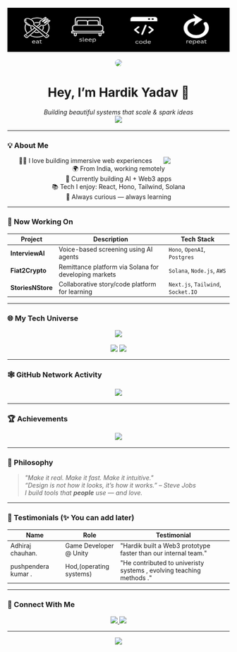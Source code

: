 <!-- Hero Banner -->
<p align="center">
  <img src="./hello world (1) (1).png" alt="hero" style="width: 100%; height: auto; max-height: 100px;" />
</p>

<!-- Avatar + Intro Card -->
<div align="center">
  <img src="https://avatars.githubusercontent.com/u/YOUR-ID?v=4" width="130px" style="border-radius: 50%;" />
  <h1>Hey, I’m <b>Hardik Yadav</b> 👋</h1>
  <i>Building beautiful systems that scale & spark ideas</i><br/>
  <img src="https://readme-typing-svg.demolab.com?font=Fira+Code&pause=1000&center=true&vCenter=true&width=435&lines=Full-stack+Engineer;Web3+Dev+%26+System+Designer;Open+to+Collab+and+Ideas" />
</div>

---

<!-- Cards Section: About Me -->
### 💡 About Me
<div align="center">

<img src="https://media.giphy.com/media/26tPghhb3105c3sZG/giphy.gif" width="150px" align="right" />

🧑‍💻 I love building immersive web experiences  
🌍 From India, working remotely  
🔭 Currently building AI + Web3 apps  
📚 Tech I enjoy: React, Hono, Tailwind, Solana  
🧠 Always curious — always learning

</div>

---

<!-- Cards Section: What I'm Doing Now -->
### 🚀 Now Working On

| Project        | Description                                                            | Tech Stack                   |
|----------------|------------------------------------------------------------------------|------------------------------|
| **InterviewAI** | Voice-based screening using AI agents                                 | `Hono`, `OpenAI`, `Postgres` |
| **Fiat2Crypto** | Remittance platform via Solana for developing markets                  | `Solana`, `Node.js`, `AWS`   |
| **StoriesNStore** | Collaborative story/code platform for learning                       | `Next.js`, `Tailwind`, `Socket.IO` |

---

<!-- Floating Section -->
### 🌐 My Tech Universe

<p align="center">
  <img src="https://skillicons.dev/icons?i=react,ts,js,nodejs,nextjs,tailwind,solidity,vercel,prisma,postgres,docker,aws" />
</p>

<p align="center">
  <img src="https://github-readme-stats.vercel.app/api?username=your-username&show_icons=true&theme=radical&hide_border=true" />
  <img src="https://github-readme-stats.vercel.app/api/top-langs/?username=your-username&layout=compact&theme=radical&hide_border=true" />
</p>

---

<!-- Activity Graph -->
### 🕸️ GitHub Network Activity

<p align="center">
  <img src="https://github-readme-activity-graph.cyclic.app/graph?username=your-username&theme=react-dark&hide_border=true&area=true" />
</p>

---

<!-- GitHub Trophies -->
### 🏆 Achievements

<p align="center">
  <img src="https://github-profile-trophy.vercel.app/?username=your-username&theme=darkhub&no-frame=true&row=2&column=4" />
</p>

---

<!-- 📦 Additional Sections as Cards -->
### 🧠 Philosophy

> _"Make it real. Make it fast. Make it intuitive."_  
> _“Design is not how it looks, it’s how it works.” – Steve Jobs_  
> _I build tools that **people** use — and love._

---

### 🔁 Testimonials (✨ You can add later)

| Name | Role | Testimonial |
|------|------|-------------|
| Adhiraj chauhan. | Game Developer @ Unity | "Hardik built a Web3 prototype faster than our internal team." |
| pushpendera kumar . | Hod,(operating systems) | "He contributed  to univeristy systems , evolving teaching methods ." |

---

<!-- 📭 Contact -->
### 🤝 Connect With Me

<p align="center">
  <a href="https://linkedin.com/in/your-link">
    <img src="[https://img.shields.io/badge/LinkedIn-000?style=for-the-badge&logo=linkedin](https://www.linkedin.com/in/hardik-y/)" />
  </a>
  <a href="https://yourportfolio.com">
    <img src="https://hardikyadav.me" />
  </a>
</p>

---

<!-- Footer Quote or Easter Egg -->
<p align="center">
  <img src="https://quotes-github-readme.vercel.app/api?type=vertical&theme=dark" />
</p>
